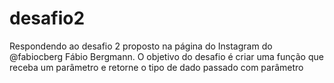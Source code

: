 # desafio2
Respondendo ao desafio 2 proposto na página do Instagram do @fabiocberg Fábio Bergmann. O objetivo do desafio é criar uma função que receba um parâmetro e retorne o tipo de dado passado com parâmetro
